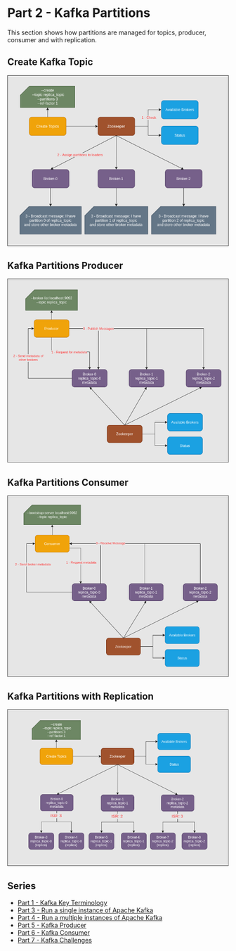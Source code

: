 # Part 2 - Kafka Partitions

This section shows how partitions are managed for topics, producer,
consumer and with replication.

## Create Kafka Topic
![Create Kafka Topic](images/create-kafka-topic.png)

## Kafka Partitions Producer
![Kafka Partitions Producer](images/kafka-producer.png)

## Kafka Partitions Consumer
![Kafka Partitions Consumer](images/kafka-consumer.png)

## Kafka Partitions with Replication
![Kafka Partitions with Replication](images/kafka-partitions-with-replication.png)

## Series
- [Part 1 - Kafka Key Terminology](kafka-key-terms.md)
- [Part 3 - Run a single instance of Apache Kafka](kafka-single-instance.md)
- [Part 4 - Run a multiple instances of Apache Kafka](kafka-multiple-instance.md)
- [Part 5 - Kafka Producer](kafka-producer.md)
- [Part 6 - Kafka Consumer](kafka-consumer.md)
- [Part 7 - Kafka Challenges](kafka-challenges.md)
